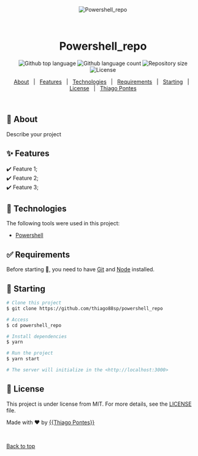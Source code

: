 <div align="center" id="top"> 
  <img src="./.github/app.gif" alt="Powershell_repo" />

  &#xa0;

  <!-- <a href="https://powershell_repo.netlify.app">Demo</a> -->
</div>

<h1 align="center">Powershell_repo</h1>

<p align="center">
  <img alt="Github top language" src="https://img.shields.io/github/languages/top/{{thiago88sp}}/powershell_repo?color=56BEB8">

  <img alt="Github language count" src="https://img.shields.io/github/languages/count/{{thiago88sp}}/powershell_repo?color=56BEB8">

  <img alt="Repository size" src="https://img.shields.io/github/repo-size/{{thiago88sp}}/powershell_repo?color=56BEB8">

  <img alt="License" src="https://img.shields.io/github/license/{{thiago88sp}}/powershell_repo?color=56BEB8">

  <!-- <img alt="Github issues" src="https://img.shields.io/github/issues/{{thiago88sp}}/powershell_repo?color=56BEB8" /> -->

  <!-- <img alt="Github forks" src="https://img.shields.io/github/forks/{{thiago88sp}}/powershell_repo?color=56BEB8" /> -->

  <!-- <img alt="Github stars" src="https://img.shields.io/github/stars/{{thiago88sp}}/powershell_repo?color=56BEB8" /> -->
</p>

<!-- Status -->

<!-- <h4 align="center"> 
	🚧  Powershell_repo 🚀 Under construction...  🚧
</h4> 

<hr> -->

<p align="center">
  <a href="#dart-about">About</a> &#xa0; | &#xa0; 
  <a href="#sparkles-features">Features</a> &#xa0; | &#xa0;
  <a href="#rocket-technologies">Technologies</a> &#xa0; | &#xa0;
  <a href="#white_check_mark-requirements">Requirements</a> &#xa0; | &#xa0;
  <a href="#checkered_flag-starting">Starting</a> &#xa0; | &#xa0;
  <a href="#memo-license">License</a> &#xa0; | &#xa0;
  <a href="https://github.com/thiago88sp}}" target="_blank">Thiago Pontes</a>
</p>

<br>

## :dart: About ##

Describe your project

## :sparkles: Features ##

:heavy_check_mark: Feature 1;\
:heavy_check_mark: Feature 2;\
:heavy_check_mark: Feature 3;

## :rocket: Technologies ##

The following tools were used in this project:

- [Powershell](https://www.powershellgallery.com/)


## :white_check_mark: Requirements ##

Before starting :checkered_flag:, you need to have [Git](https://git-scm.com) and [Node](https://nodejs.org/en/) installed.

## :checkered_flag: Starting ##

```bash
# Clone this project
$ git clone https://github.com/thiago88sp/powershell_repo

# Access
$ cd powershell_repo

# Install dependencies
$ yarn

# Run the project
$ yarn start

# The server will initialize in the <http://localhost:3000>
```

## :memo: License ##

This project is under license from MIT. For more details, see the [LICENSE](LICENSE.md) file.


Made with :heart: by <a href="https://github.com/thiago88sp" target="_blank">{{Thiago Pontes}}</a>

&#xa0;

<a href="#top">Back to top</a>